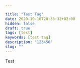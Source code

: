 ```yaml
---

title: "Test Tag"
date: 2020-10-10T20:36:32+02:00
hidden: false
draft: true
tags: [test]
keywords: [test tag]
description: "123456"
slug: ""
---
```


Test

